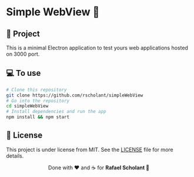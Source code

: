 # Simple WebView 🚀

## 💪 Project
This is a minimal Electron application to test yours web applications hosted on 3000 port. 

## 💻 To use

```bash
# Clone this repository
git clone https://github.com/rscholant/simpleWebView
# Go into the repository
cd simpleWebView
# Install dependencies and run the app
npm install && npm start
```

## 📑 License

This project is under license from MIT. See the [LICENSE](LICENSE.md) file for more details.

<p align="center">Done with ❤️ and ☕ for <strong>Rafael Scholant 👋</strong> </p>